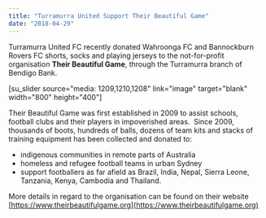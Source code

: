 ```yaml
---
title: "Turramurra United Support Their Beautiful Game"
date: "2018-04-29"
---
```


Turramurra United FC recently donated Wahroonga FC and Bannockburn Rovers FC shorts, socks and playing jerseys to the not-for-profit organisation **Their Beautiful Game**, through the Turramurra branch of Bendigo Bank.

\[su\_slider source="media: 1209,1210,1208" link="image" target="blank" width="800" height="400"\]

Their Beautiful Game was first established in 2009 to assist schools, football clubs and their players in impoverished areas.  Since 2009, thousands of boots, hundreds of balls, dozens of team kits and stacks of training equipment has been collected and donated to:

- indigenous communities in remote parts of Australia
- homeless and refugee football teams in urban Sydney
- support footballers as far afield as Brazil, India, Nepal, Sierra Leone, Tanzania, Kenya, Cambodia and Thailand.

More details in regard to the organisation can be found on their website [https://www.theirbeautifulgame.org](https://www.theirbeautifulgame.org)

